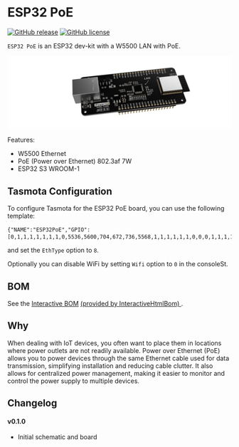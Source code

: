 # ESP32 PoE

[![GitHub release](https://img.shields.io/github/release/nrwiersma/esp32-poe.svg)](https://github.com/nrwiersma/esp32-poe/releases)
[![GitHub license](https://img.shields.io/badge/license-MIT-blue.svg)](https://raw.githubusercontent.com/nrwiersma/esp32-poe/main/LICENSE)

`ESP32 PoE` is an ESP32 dev-kit with a W5500 LAN with PoE.

![board image](assets/header.png)

Features:

* W5500 Ethernet
* PoE (Power over Ethernet) 802.3af 7W
* ESP32 S3 WROOM-1

## Tasmota Configuration

To configure Tasmota for the ESP32 PoE board, you can use the following template:

```
{"NAME":"ESP32PoE","GPIO":[0,1,1,1,1,1,1,1,0,5536,5600,704,672,736,5568,1,1,1,1,1,1,0,0,0,1,1,1,1,1,1,1,1,1,1,1,1,1,1],"FLAG":0,"BASE":1}
```

and set the `EthType` option to `8`.

Optionally you can disable WiFi by setting `Wifi` option to `0` in the consoleSt.

## BOM

See the [Interactive BOM](https://htmlpreview.github.io/?https://github.com/nrwiersma/esp32-poe/blob/main/bom/ibom.html) [(provided by InteractiveHtmlBom)
](https://github.com/openscopeproject/InteractiveHtmlBom).

## Why

When dealing with IoT devices, you often want to place them in locations where power outlets are not readily available. 
Power over Ethernet (PoE) allows you to power devices through the same Ethernet cable used for data transmission, 
simplifying installation and reducing cable clutter. It also allows for centralized power management, 
making it easier to monitor and control the power supply to multiple devices.

## Changelog

#### v0.1.0

* Initial schematic and board
